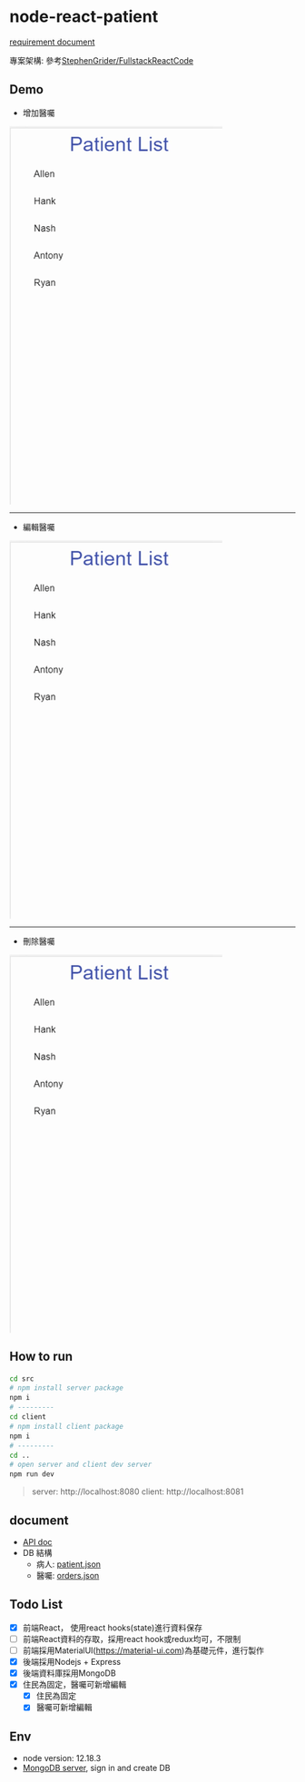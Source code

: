 # node-react-patient

[requirement document](https://docs.google.com/document/d/1sAmgxU690KNfm8VdILZwRYfseE1D2IO7ACw0tBLQHGE/edit)

專案架構: 參考[StephenGrider/FullstackReactCode](https://github.com/StephenGrider/FullstackReactCode)

## Demo

- 增加醫囑

<img src="./pic/增加醫囑.gif" width = "375" height = "667" alt="增加醫囑" align=center />

---

- 編輯醫囑

<img src="./pic/編輯醫囑.gif" width = "375" height = "667" alt="編輯醫囑" align=center />

---

- 刪除醫囑

<img src="./pic/刪除醫囑.gif" width = "375" height = "667" alt="刪除醫囑" align=center />

## How to run

```bash
cd src
# npm install server package
npm i
# ---------
cd client
# npm install client package
npm i
# ---------
cd ..
# open server and client dev server
npm run dev
```

> server: http://localhost:8080
> client: http://localhost:8081

## document

- [API doc](./API.md)
- DB 結構
  - 病人: [patient.json](./db/patients.json)
  - 醫囑: [orders.json](./db/orders.json)

## Todo List

- [x] 前端React， 使用react hooks(state)進行資料保存
- [ ] 前端React資料的存取，採用react hook或redux均可，不限制
- [ ] 前端採用MaterialUI(https://material-ui.com)為基礎元件，進行製作
- [x] 後端採用Nodejs + Express
- [x] 後端資料庫採用MongoDB
- [x] 住民為固定，醫囑可新增編輯
  - [x] 住民為固定
  - [x] 醫囑可新增編輯

## Env

- node version: 12.18.3
- [MongoDB server](https://www.mongodb.com/), sign in and create DB
